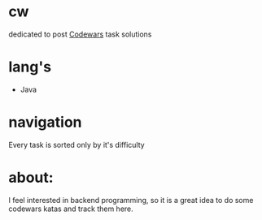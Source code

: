 # cw
dedicated to post [Codewars](https://www.codewars.com/) task solutions 

# lang's
- Java

# navigation
Every task is sorted only by it's difficulty

# about: 
I feel interested in backend programming, so it is a great idea to do some codewars katas and track them here.
